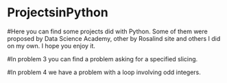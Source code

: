 # ProjectsinPython
#Here you can find some projects did with Python. Some of them were proposed by Data Science Academy, other by Rosalind site and others I did on my own. I hope you enjoy it.

#In problem 3 you can find a problem asking for a specified slicing.

#In problem 4 we have a problem with a loop involving odd integers.
